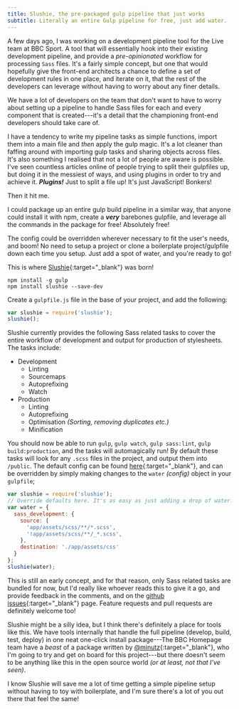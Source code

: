 ```yaml
---
title: Slushie, the pre-packaged gulp pipeline that just works
subtitle: Literally an entire Gulp pipeline for free, just add water.
---
```


A few days ago, I was working on a development pipeline tool for the Live team at BBC Sport. A tool that will essentially hook into their existing development pipeline, and provide a *pre-opinionated* workflow for processing `Sass` files. It's a fairly simple concept, but one that would hopefully give the front-end architects a chance to define a set of development rules in one place, and iterate on it, that the rest of the developers can leverage without having to worry about any finer details.

<!--more-->

We have a lot of developers on the team that don't want to have to worry about setting up a pipeline to handle Sass files for each and every component that is created---it's a detail that the championing front-end developers should take care of.

I have a tendency to write my pipeline tasks as simple functions, import them into a main file and *then* apply the gulp magic. It's a lot cleaner than faffing around with importing gulp tasks and sharing objects across files. It's also something I realised that not a lot of people are aware is possible. I've seen countless articles online of people trying to split their gulpfiles up, but doing it in the messiest of ways, and using plugins in order to try and achieve it. ***Plugins!*** Just to split a file up! It's just JavaScript! Bonkers!

Then it hit me.

I could package up an entire gulp build pipeline in a similar way, that anyone could install it with npm, create a ***very*** barebones gulpfile, and leverage all the commands in the package for free! Absolutely free!

The config could be overridden wherever necessary to fit the user's needs, and boom! No need to setup a project or clone a boilerplate project/gulpfile down each time you setup. Just add a spot of water, and you're ready to go!

This is where [Slushie](https://github.com/kingscooty/slushie){:target="\_blank"} was born!

~~~
npm install -g gulp
npm install slushie --save-dev
~~~

Create a `gulpfile.js` file in the base of your project, and add the following:

~~~js
var slushie = require('slushie');
slushie();
~~~

Slushie currently provides the following Sass related tasks to cover the entire workflow of development and output for production of stylesheets. The tasks include:

- Development
  - Linting
  - Sourcemaps
  - Autoprefixing
  - Watch
- Production
  - Linting
  - Autoprefixing
  - Optimisation *(Sorting, removing duplicates etc.)*
  - Minification

You should now be able to run `gulp`, `gulp watch`, `gulp sass:lint`, `gulp build:production`, and the tasks will automagically run! By default these tasks will look for any `.scss` files in the project, and output them into `/public`. The default config can be found [here](https://github.com/KingScooty/slushie/blob/master/defaults.js){:target="\_blank"}, and can be overridden by simply making changes to the `water` *(config)* object in your `gulpfile`;

~~~js
var slushie = require('slushie');
// Override defaults here. It's as easy as just adding a drop of water!
var water = {
  sass_development: {
    source: [
      'app/assets/scss/**/*.scss',
      '!app/assets/scss/**/_*.scss',
    },
    destination: './app/assets/css'
  }
};
slushie(water);
~~~

This is still an early concept, and for that reason, only Sass related tasks are bundled for now, but I'd really like whoever reads this to give it a go, and provide feedback in the comments, and on the [github issues](https://github.com/kingscooty/slushie/issues){:target="\_blank"} page. Feature requests and pull requests are definitely welcome too!

Slushie might be a silly idea, but I think there's definitely a place for tools like this. We have tools internally that handle the full pipeline (develop, build, test, deploy) in one neat one-click install package---The BBC Homepage team have a *beast* of a package written by [@minutz](https://twitter.com/mintuz){:target="\_blank"}, who I'm going to try and get on board for this project---but there doesn't seem to be anything like this in the open source world *(or at least, not that I've seen)*.

I know Slushie will save me a lot of time getting a simple pipeline setup without having to toy with boilerplate, and I'm sure there's a lot of you out there that feel the same!

<!--
The idea is to create a re-packaged pipeline that requires very little config and setting up by the end user to get going. No boilerplate, no nothing. Npm install, add 3 lines to a file, and boom! You're off!
-->
